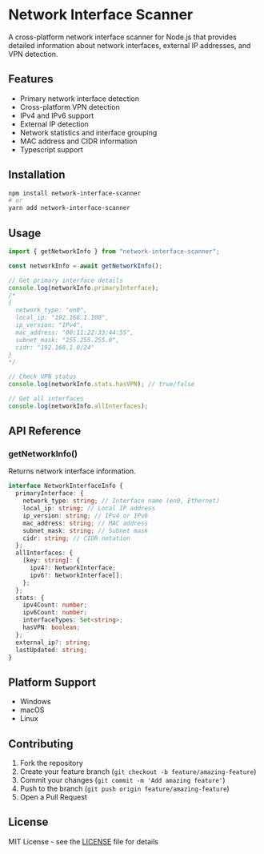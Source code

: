 # Network Interface Scanner

A cross-platform network interface scanner for Node.js that provides detailed
information about network interfaces, external IP addresses, and VPN detection.

## Features

- Primary network interface detection
- Cross-platform VPN detection
- IPv4 and IPv6 support
- External IP detection
- Network statistics and interface grouping
- MAC address and CIDR information
- Typescript support

## Installation

```bash
npm install network-interface-scanner
# or
yarn add network-interface-scanner
```

## Usage

```typescript
import { getNetworkInfo } from "network-interface-scanner";

const networkInfo = await getNetworkInfo();

// Get primary interface details
console.log(networkInfo.primaryInterface);
/*
{
  network_type: "en0",
  local_ip: "192.168.1.100",
  ip_version: "IPv4",
  mac_address: "00:11:22:33:44:55",
  subnet_mask: "255.255.255.0",
  cidr: "192.168.1.0/24"
}
*/

// Check VPN status
console.log(networkInfo.stats.hasVPN); // true/false

// Get all interfaces
console.log(networkInfo.allInterfaces);
```

## API Reference

### getNetworkInfo()

Returns network interface information.

```typescript
interface NetworkInterfaceInfo {
  primaryInterface: {
    network_type: string; // Interface name (en0, Ethernet)
    local_ip: string; // Local IP address
    ip_version: string; // IPv4 or IPv6
    mac_address: string; // MAC address
    subnet_mask: string; // Subnet mask
    cidr: string; // CIDR notation
  };
  allInterfaces: {
    [key: string]: {
      ipv4?: NetworkInterface;
      ipv6?: NetworkInterface[];
    };
  };
  stats: {
    ipv4Count: number;
    ipv6Count: number;
    interfaceTypes: Set<string>;
    hasVPN: boolean;
  };
  external_ip?: string;
  lastUpdated: string;
}
```

## Platform Support

- Windows
- macOS
- Linux

## Contributing

1. Fork the repository
2. Create your feature branch (`git checkout -b feature/amazing-feature`)
3. Commit your changes (`git commit -m 'Add amazing feature'`)
4. Push to the branch (`git push origin feature/amazing-feature`)
5. Open a Pull Request

## License

MIT License - see the [LICENSE](LICENSE) file for details
